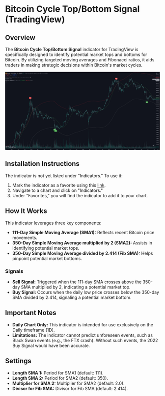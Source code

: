 # Bitcoin Cycle Top/Bottom Signal (TradingView)

## Overview

The **Bitcoin Cycle Top/Bottom Signal** indicator for TradingView is specifically designed to identify potential market tops and bottoms for Bitcoin. By utilizing targeted moving averages and Fibonacci ratios, it aids traders in making strategic decisions within Bitcoin's market cycles.

![Snapshot](Snapshot.png)

## Installation Instructions

The indicator is not yet listed under "Indicators." To use it:

1. Mark the indicator as a favorite using this [link](https://www.tradingview.com/script/M3EobI8z-Bitcoin-Cycle-Top-Bottom-Signal/).
2. Navigate to a chart and click on "Indicators."
3. Under "Favorites," you will find the indicator to add it to your chart.

## How It Works

This indicator leverages three key components:

- **111-Day Simple Moving Average (SMA1):** Reflects recent Bitcoin price movements.
- **350-Day Simple Moving Average multiplied by 2 (SMA2):** Assists in identifying potential market tops.
- **350-Day Simple Moving Average divided by 2.414 (Fib SMA):** Helps pinpoint potential market bottoms.

### Signals

- **Sell Signal:** Triggered when the 111-day SMA crosses above the 350-day SMA multiplied by 2, indicating a potential market top.
- **Buy Signal:** Occurs when the daily low price crosses below the 350-day SMA divided by 2.414, signaling a potential market bottom.

## Important Notes

- **Daily Chart Only:** This indicator is intended for use exclusively on the Daily timeframe (1D).
- **Limitations:** The indicator cannot predict unforeseen events, such as Black Swan events (e.g., the FTX crash). Without such events, the 2022 Buy Signal would have been accurate.

## Settings

- **Length SMA 1:** Period for SMA1 (default: 111).
- **Length SMA 2:** Period for SMA2 (default: 350).
- **Multiplier for SMA 2:** Multiplier for SMA2 (default: 2.0).
- **Divisor for Fib SMA:** Divisor for Fib SMA (default: 2.414).
